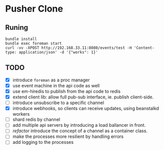 # Pusher Clone

## Runing
```
bundle install
bundle exec foreman start
curl -vv -XPOST http://192.168.33.11:8080/events/test -H 'Content-type: application/json' -d '{"works": 1}'
```

## TODO
- [x] introduce `foreman` as a proc manager
- [x] use event machine in the api code as well
- [x] use em-hiredis to publish from the api code to redis
- [x] extend client lib: allow full pub-sub interface, ie. publish client-side.
- [ ] introduce unsubscribe to a specific channel
- [x] introduce webhooks, so clients can receive updates, using beanstalkd workers
- [ ] shard redis by channel
- [ ] add multiple api servers by introducing a load ballancer in front.
- [ ] _refactor_ introduce the concept of a channel as a container class.
- [ ] make the processes more resilient by handling errors
- [ ] add logging to the processes
